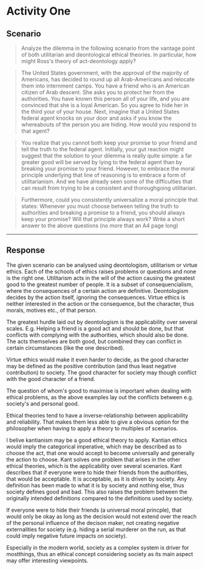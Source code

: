 # Activity One

## Scenario 

> Analyze the dilemma in the following scenario from the vantage point of
both utilitarian and deontological ethical theories. In particular, how
might Ross's theory of act-deontology apply?

> The United States government, with the approval of the majority of
Americans, has decided to round up all Arab-Americans and relocate them
into internment camps. You have a friend who is an American citizen of
Arab descent. She asks you to protect her from the authorities. You have
known this person all of your life, and you are convinced that she is a
loyal American. So you agree to hide her in the third your of your
house. Next, imagine that a United States federal agent knocks on your
door and asks if you know the whereabouts of the person you are hiding.
How would you respond to that agent?

> You realize that you cannot both keep your promise to your friend and
tell the truth to the federal agent. Initially, your gut reaction might
suggest that the solution to your dilemma is really quite simple: a far
greater good will be served by lying to the federal agent than by
breaking your promise to your friend. However, to embrace the moral
principle underlying that line of reasoning is to embrace a form of
utilitarianism. And we have already seen some of the difficulties that
can result from trying to be a consistent and thoroughgoing utilitarian.

> Furthermore, could you consistently universalize a moral principle that
states: Whenever you must choose between telling the truth to
authorities and breaking a promise to a friend, you should always keep
your promise? Will that principle always work? Write a short answer to
the above questions (no more that an A4 page long)


-------------------------------------------------------------------------
## Response

The given scenario can be analysed using deontologism, utilitarism or virtue ethics.
Each of the schools of ethics raises problems or questions and none is the right one. 
Utilitarism acts in the will of the action causing the greatest good to the greatest number of people. It is a subset of consequencialism, where the consequences of a certain action are definitive.
 Deontologism decides by the action itself, ignoring the consequences.
Virtue ethics is neither interested in the action or the consequence, but the character, thus morals, motives etc.,  of that person.

The greatest hurdle laid out by deontologism is the applicability over several scales. E.g. Helping a friend is a good act and should be done, but that conflicts with complying with the authorities, which should also be done. The acts themselves are both good, but combined they can conflict in certain circumstances (like the one described).

Virtue ethics would make it even harder to decide, as the good character may be defined as the positive contribution (and thus least negative contribution) to society. The good character for society may though conflict with the good character of a friend. 

The question of whom's good to maximise is important when dealing with ethical problems, as the above examples lay out the conflicts between e.g. society's and personal good.

Ethical theories tend to have a inverse-relationship between applicability and reliability. That makes them less able to give a obvious option for the philosopher when having to apply a theory to multiples of scenarios.


I belive kantianism may be a good ethical theory to apply. Kantian ethics would imply the categorical imperative, which may be described as to choose the act, that one would accept to become universally and generally the action to choose.
Kant solves one problem that arises in the other ethical theories, which is the applicability over several scenarios. Kant describes that if everyone were to hide their friends from the authorities, that would be acceptable. It is acceptable, as it is driven by society. Any definition has been made to what it is by society and nothing else, thus society defines good and bad. This also raises the problem between the originally intended definitions compared to the definitions used by society. 

If everyone were to hide their friends (a universal moral princple), that would only be okay as long as the decision would not extend over the reach of the personal influence of the decison maker, not creating negative externalities for society (e.g. hiding a serial murderer on the run, as that could imply negative future impacts on society). 

Especially in the modern world, society as a complex system is driver for mostthings, thus an ethical concept considering society as its main aspect may offer interesting viewpoints. 
